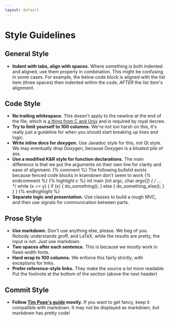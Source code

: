 ```yaml
---
layout: default
---
```


# Style Guidelines

## General Style
 * **Indent with tabs, align with spaces.**  Where something is both indented and aligned, use them
   properly in combination.  This might be confusing in some cases.  For example, the below code
   block is aligned with the list item (three spaces) then indented within the code, *AFTER* the
   list item's alignment.

## Code Style
 * **No trailing whitespace.**  This doesn't apply to the newline at the end of the file, which
   is [a thing from C and Unix][newline-history] and is required by royal decree.
 * **Try to limit yourself to 100 columns.**  We're not *too* harsh on this, it's really just a
   guideline for when you should start breaking up lines and logic.
 * **Write inline docs for doxygen.**  Use Javadoc style for this, not Qt style.  We may eventually
   drop Doxygen, because Doxygen is a bloated pile of ass.
 * **Use a modified K&R style for function declarations.**  The main difference is that we put the
   arguments on their own line for clarity and ease of alignment:
   {% comment %}
   The following bullshit exists because fenced code blocks in kramdown don't seem to work
   {% endcomment %}
   {% highlight c %}
   int main
   (int argc, char *argv[])
   {
   	/* ... */
   	while (x == y) {
   		if (x) {
   			do_something();
   		} else {
   			do_something_else();
   		}
   	}
   }
   {% endhighlight %}
 * **Separate logic and presentation.**  Use classes to build a rough MVC, and then use signals for
   communication between parts.

[newline-history]: http://stackoverflow.com/questions/729692/why-should-files-end-with-a-newline

## Prose Style
 * **Use markdown.**  Don't use anything else, please.  We beg of you.  Nobody understands groff,
   and LaTeX, while the results are pretty, the input is not.  Just use markdown.
 * **Two spaces after each sentence.**  This is because we mostly work in fixed-width fonts.
 * **Hard wrap to 100 columns.**  We enforce this fairly strictly, with exceptions for links.
 * **Prefer reference-style links.**  They make the source a *lot* more readable.  Put the footnote
   at the bottom of the section (above the next header)

## Commit Style
 * **Follow [Tim Pope's guide][commit-messages] mostly.** If you want to get fancy, keep it
   compatible with markdown.  It may not be displayed as markdown, but markdown has pretty code!

[commit-messages]: http://tbaggery.com/2008/04/19/a-note-about-git-commit-messages.html
